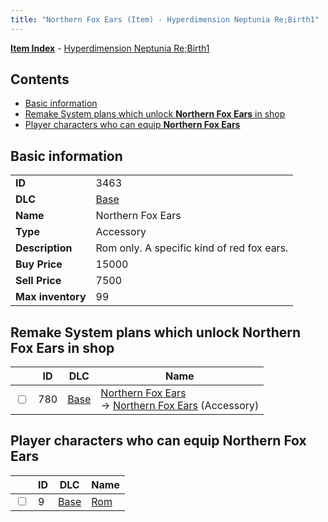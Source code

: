 ```yaml
---
title: "Northern Fox Ears (Item) - Hyperdimension Neptunia Re;Birth1"
---
```


[**Item Index**](/neptunia/rb1/item/index.html) - [Hyperdimension Neptunia Re;Birth1](/neptunia/rb1)

## Contents

- [Basic information](#basic-information)
- [Remake System plans which unlock **Northern Fox Ears** in shop](#remake-system-plans-which-unlock-northern-fox-ears-in-shop)
- [Player characters who can equip **Northern Fox Ears**](#player-characters-who-can-equip-northern-fox-ears)

## Basic information

|   |   |
| -- | -- |
| **ID** | 3463 |
| **DLC** | [Base](/neptunia/rb1/dlc/1-base.html) |
| **Name** | Northern Fox Ears |
| **Type** | Accessory |
| **Description** | Rom only. A specific kind of red fox ears. |
| **Buy Price** | 15000 |
| **Sell Price** | 7500 |
| **Max inventory** | 99 |


## Remake System plans which unlock **Northern Fox Ears** in shop

|    | ID | DLC | Name |
| -- | -- | --- | ---- |
| <input type="checkbox" id="rb1-remake-1-780" class="trackbox" /> | 780 | [Base](/neptunia/rb1/dlc/1-base.html) | [Northern Fox Ears](/neptunia/rb1/remake/1-780-northern-fox-ears.html)<br /> → [Northern Fox Ears](/neptunia/rb1/item/1-3463-northern-fox-ears.html) (Accessory) |


## Player characters who can equip **Northern Fox Ears**

|    | ID | DLC | Name |
| -- | -- | --- | ---- |
| <input type="checkbox" id="rb1-player-1-9" class="trackbox" /> | 9 | [Base](/neptunia/rb1/dlc/1-base.html) | [Rom](/neptunia/rb1/player/1-9-rom.html) |
